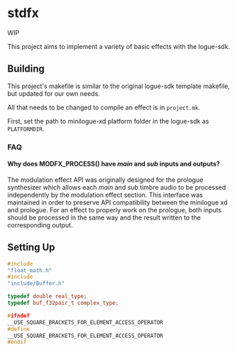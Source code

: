 # stdfx

WIP

This project aims to implement a variety of basic effects with the logue-sdk.

## Building

This project's makefile is similar to the original logue-sdk template makefile, but updated for our own needs.

All that needs to be changed to compile an effect is in `project.mk`.

First, set the path to minilogue-xd platform folder in the logue-sdk as `PLATFORMDIR`.

### FAQ

#### Why does MODFX_PROCESS() have *main* and *sub* inputs and outputs?

The modulation effect API was originally designed for the prologue synthesizer which allows each *main* and *sub* timbre
audio to be processed independently by the modulation effect section. This interface was maintained in order to preserve
API compatibility between the minilogue xd and prologue. For an effect to properly work on the prologue, both inputs
should be processed in the same way and the result written to the corresponding output.

## Setting Up

```c++
#include
"float_math.h"
#include
"include/Buffer.h"

typedef double real_type;
typedef buf_f32pair_t complex_type;

#ifndef
__USE_SQUARE_BRACKETS_FOR_ELEMENT_ACCESS_OPERATOR
#define
__USE_SQUARE_BRACKETS_FOR_ELEMENT_ACCESS_OPERATOR
#endif
```